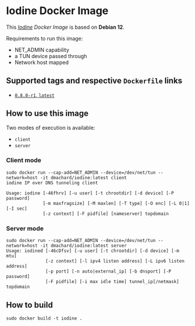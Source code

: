 # Iodine Docker Image 

This *[Iodine](https://code.kryo.se/iodine/) Docker Image* is based on **Debian 12**.

Requirements to run this image:
- NET_ADMIN capability
- a TUN device passed through
- Network host mapped

## Supported tags and respective `Dockerfile` links

- [`0.8.0-r1`, `latest`](https://github.com/dmachard/docker-iodine/tree/main/0.8.0)

## How to use this image

Two modes of execution is available:
- `client`
- `server`

### Client mode

```
sudo docker run --cap-add=NET_ADMIN --device=/dev/net/tun --network=host -it dmachard/iodine:latest client
iodine IP over DNS tunneling client

Usage: iodine [-46fhrv] [-u user] [-t chrootdir] [-d device] [-P password]
              [-m maxfragsize] [-M maxlen] [-T type] [-O enc] [-L 0|1] [-I sec]
              [-z context] [-F pidfile] [nameserver] topdomain
```

### Server mode

```
sudo docker run --cap-add=NET_ADMIN --device=/dev/net/tun --network=host -it dmachard/iodine:latest server
Usage: iodined [-46cDfsv] [-u user] [-t chrootdir] [-d device] [-m mtu]
               [-z context] [-l ipv4 listen address] [-L ipv6 listen address]
               [-p port] [-n auto|external_ip] [-b dnsport] [-P password]
               [-F pidfile] [-i max idle time] tunnel_ip[/netmask] topdomain
```

## How to build

```
sudo docker build -t iodine .
```